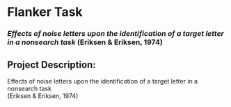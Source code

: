 # Flanker Task
### *Effects of noise letters upon the identification of a target letter in a nonsearch task* (Eriksen & Eriksen, 1974)

## Project Description: 

Effects of noise letters upon the identification of a target letter in a nonsearch task\
(Eriksen & Eriksen, 1974)
